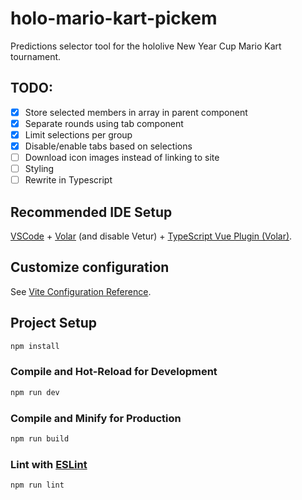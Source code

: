 #  holo-mario-kart-pickem

Predictions selector tool for the hololive New Year Cup Mario Kart tournament.

## TODO:
- [x] Store selected members in array in parent component
- [x] Separate rounds using tab component
- [x] Limit selections per group
- [x] Disable/enable tabs based on selections
- [ ] Download icon images instead of linking to site
- [ ] Styling
- [ ] Rewrite in Typescript

## Recommended IDE Setup

[VSCode](https://code.visualstudio.com/) + [Volar](https://marketplace.visualstudio.com/items?itemName=Vue.volar) (and disable Vetur) + [TypeScript Vue Plugin (Volar)](https://marketplace.visualstudio.com/items?itemName=Vue.vscode-typescript-vue-plugin).

## Customize configuration

See [Vite Configuration Reference](https://vitejs.dev/config/).

## Project Setup

```sh
npm install
```

### Compile and Hot-Reload for Development

```sh
npm run dev
```

### Compile and Minify for Production

```sh
npm run build
```

### Lint with [ESLint](https://eslint.org/)

```sh
npm run lint
```
